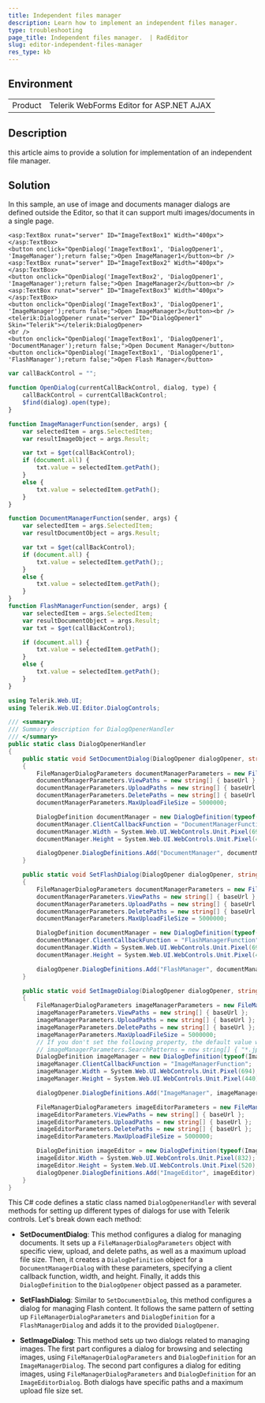 ```yaml
---
title: Independent files manager
description: Learn how to implement an independent files manager.
type: troubleshooting
page_title: Independent files manager.  | RadEditor
slug: editor-independent-files-manager
res_type: kb
---
```


## Environment

<table>
	<tbody>
		<tr>
			<td>Product</td>
			<td>Telerik WebForms Editor for ASP.NET AJAX</td>
		</tr>
	</tbody>
</table>


## Description

this article aims to provide a solution for implementation of an independent file manager.

## Solution

In this sample, an use of image and documents manager dialogs are defined outside the Editor, so that it can support multi images/documents in a single page.

````ASP.NET
<asp:TextBox runat="server" ID="ImageTextBox1" Width="400px"></asp:TextBox>
<button onclick="OpenDialog('ImageTextBox1', 'DialogOpener1', 'ImageManager');return false;">Open ImageManager1</button><br />
<asp:TextBox runat="server" ID="ImageTextBox2" Width="400px"></asp:TextBox>
<button onclick="OpenDialog('ImageTextBox2', 'DialogOpener1', 'ImageManager');return false;">Open ImageManager2</button><br />
<asp:TextBox runat="server" ID="ImageTextBox3" Width="400px"></asp:TextBox>
<button onclick="OpenDialog('ImageTextBox3', 'DialogOpener1', 'ImageManager');return false;">Open ImageManager3</button><br />
<telerik:DialogOpener runat="server" ID="DialogOpener1" Skin="Telerik"></telerik:DialogOpener>
<br />
<button onclick="OpenDialog('ImageTextBox1', 'DialogOpener1', 'DocumentManager');return false;">Open Document Manager</button>
<button onclick="OpenDialog('ImageTextBox1', 'DialogOpener1', 'FlashManager');return false;">Open Flash Manager</button>
````

````JavaScript
var callBackControl = "";

function OpenDialog(currentCallBackControl, dialog, type) {
    callBackControl = currentCallBackControl;
    $find(dialog).open(type);
}

function ImageManagerFunction(sender, args) {
    var selectedItem = args.SelectedItem;
    var resultImageObject = args.Result;

    var txt = $get(callBackControl);
    if (document.all) {
        txt.value = selectedItem.getPath();
    }
    else {
        txt.value = selectedItem.getPath();
    }
}

function DocumentManagerFunction(sender, args) {
    var selectedItem = args.SelectedItem;
    var resultDocumentObject = args.Result;

    var txt = $get(callBackControl);
    if (document.all) {
        txt.value = selectedItem.getPath();;
    }
    else {
        txt.value = selectedItem.getPath();
    }
}
function FlashManagerFunction(sender, args) {
    var selectedItem = args.SelectedItem;
    var resultDocumentObject = args.Result;
    var txt = $get(callBackControl);

    if (document.all) {
        txt.value = selectedItem.getPath();
    }
    else {
        txt.value = selectedItem.getPath();
    }
}  
````

````C#
using Telerik.Web.UI;
using Telerik.Web.UI.Editor.DialogControls;

/// <summary>
/// Summary description for DialogOpenerHandler
/// </summary>
public static class DialogOpenerHandler
{
    public static void SetDocumentDialog(DialogOpener dialogOpener, string baseUrl)
    {
        FileManagerDialogParameters documentManagerParameters = new FileManagerDialogParameters();
        documentManagerParameters.ViewPaths = new string[] { baseUrl };
        documentManagerParameters.UploadPaths = new string[] { baseUrl };
        documentManagerParameters.DeletePaths = new string[] { baseUrl };
        documentManagerParameters.MaxUploadFileSize = 5000000;

        DialogDefinition documentManager = new DialogDefinition(typeof(DocumentManagerDialog), documentManagerParameters);
        documentManager.ClientCallbackFunction = "DocumentManagerFunction";
        documentManager.Width = System.Web.UI.WebControls.Unit.Pixel(694);
        documentManager.Height = System.Web.UI.WebControls.Unit.Pixel(440);

        dialogOpener.DialogDefinitions.Add("DocumentManager", documentManager);
    }

    public static void SetFlashDialog(DialogOpener dialogOpener, string baseUrl)
    {
        FileManagerDialogParameters documentManagerParameters = new FileManagerDialogParameters();
        documentManagerParameters.ViewPaths = new string[] { baseUrl };
        documentManagerParameters.UploadPaths = new string[] { baseUrl };
        documentManagerParameters.DeletePaths = new string[] { baseUrl };
        documentManagerParameters.MaxUploadFileSize = 5000000;

        DialogDefinition documentManager = new DialogDefinition(typeof(FlashManagerDialog), documentManagerParameters);
        documentManager.ClientCallbackFunction = "FlashManagerFunction";
        documentManager.Width = System.Web.UI.WebControls.Unit.Pixel(694);
        documentManager.Height = System.Web.UI.WebControls.Unit.Pixel(440);

        dialogOpener.DialogDefinitions.Add("FlashManager", documentManager);
    }

    public static void SetImageDialog(DialogOpener dialogOpener, string baseUrl)
    {
        FileManagerDialogParameters imageManagerParameters = new FileManagerDialogParameters();
        imageManagerParameters.ViewPaths = new string[] { baseUrl };
        imageManagerParameters.UploadPaths = new string[] { baseUrl };
        imageManagerParameters.DeletePaths = new string[] { baseUrl };
        imageManagerParameters.MaxUploadFileSize = 5000000;
        // If you don't set the following property, the default value will be used   
        // imageManagerParameters.SearchPatterns = new string[] { "*.jpg" };   
        DialogDefinition imageManager = new DialogDefinition(typeof(ImageManagerDialog), imageManagerParameters);
        imageManager.ClientCallbackFunction = "ImageManagerFunction";
        imageManager.Width = System.Web.UI.WebControls.Unit.Pixel(694);
        imageManager.Height = System.Web.UI.WebControls.Unit.Pixel(440);

        dialogOpener.DialogDefinitions.Add("ImageManager", imageManager);

        FileManagerDialogParameters imageEditorParameters = new FileManagerDialogParameters();
        imageEditorParameters.ViewPaths = new string[] { baseUrl };
        imageEditorParameters.UploadPaths = new string[] { baseUrl };
        imageEditorParameters.DeletePaths = new string[] { baseUrl };
        imageEditorParameters.MaxUploadFileSize = 5000000;

        DialogDefinition imageEditor = new DialogDefinition(typeof(ImageEditorDialog), imageEditorParameters);
        imageEditor.Width = System.Web.UI.WebControls.Unit.Pixel(832);
        imageEditor.Height = System.Web.UI.WebControls.Unit.Pixel(520);
        dialogOpener.DialogDefinitions.Add("ImageEditor", imageEditor);
    }
}
````

This C# code defines a static class named `DialogOpenerHandler` with several methods for setting up different types of dialogs for use with Telerik controls. Let's break down each method:

- **SetDocumentDialog**: This method configures a dialog for managing documents. It sets up a `FileManagerDialogParameters` object with specific view, upload, and delete paths, as well as a maximum upload file size. Then, it creates a `DialogDefinition` object for a `DocumentManagerDialog` with these parameters, specifying a client callback function, width, and height. Finally, it adds this `DialogDefinition` to the `DialogOpener` object passed as a parameter.

- **SetFlashDialog**: Similar to `SetDocumentDialog`, this method configures a dialog for managing Flash content. It follows the same pattern of setting up `FileManagerDialogParameters` and `DialogDefinition` for a `FlashManagerDialog` and adds it to the provided `DialogOpener`.

- **SetImageDialog**: This method sets up two dialogs related to managing images. The first part configures a dialog for browsing and selecting images, using `FileManagerDialogParameters` and `DialogDefinition` for an `ImageManagerDialog`. The second part configures a dialog for editing images, using `FileManagerDialogParameters` and `DialogDefinition` for an `ImageEditorDialog`. Both dialogs have specific paths and a maximum upload file size set.

   